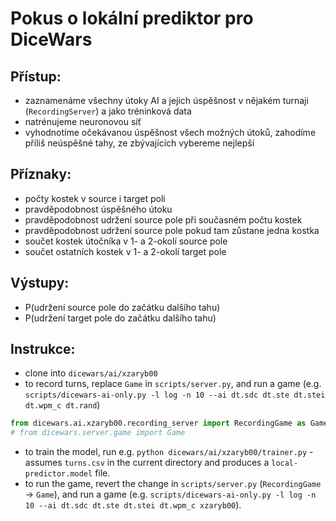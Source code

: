 # Pokus o lokální prediktor pro DiceWars

## Přístup:
- zaznamenáme všechny útoky AI a jejich úspěšnost v nějakém turnaji (`RecordingServer`) a
  jako tréninková data
- natrénujeme neuronovou síť
- vyhodnotíme očekávanou úspěšnost všech možných útoků, zahodíme příliš
  neúspěšné tahy, ze zbývajících vybereme nejlepší

## Příznaky:
- počty kostek v source i target poli
- pravděpodobnost úspěšného útoku
- pravděpodobnost udržení source pole při současném počtu kostek
- pravděpodobnost udržení source pole pokud tam zůstane jedna kostka
- součet kostek útočníka v 1- a 2-okolí source pole
- součet ostatních kostek v 1- a 2-okolí target pole

## Výstupy:
- P(udržení source pole do začátku dalšího tahu)
- P(udržení target pole do začátku dalšího tahu)

## Instrukce:
- clone into `dicewars/ai/xzaryb00`
- to record turns, replace `Game` in `scripts/server.py`, and run a game
  (e.g. `scripts/dicewars-ai-only.py -l log -n 10 --ai dt.sdc dt.ste dt.stei
  dt.wpm_c dt.rand`)

``` python
from dicewars.ai.xzaryb00.recording_server import RecordingGame as Game
# from dicewars.server.game import Game
```
- to train the model, run e.g. `python dicewars/ai/xzaryb00/trainer.py` -
  assumes `turns.csv` in the current directory and produces a
  `local-predictor.model` file.
- to run the game, revert the change in `scripts/server.py` (`RecordingGame` ->
  `Game`), and run a game (e.g. `scripts/dicewars-ai-only.py -l log -n 10 --ai
  dt.sdc dt.ste dt.stei dt.wpm_c xzaryb00`).

